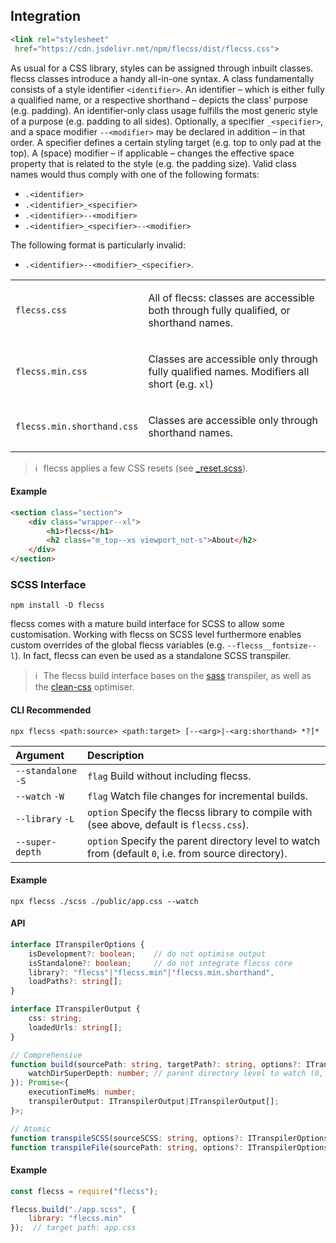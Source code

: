 ## Integration

``` html
<link rel="stylesheet"
 href="https://cdn.jsdelivr.net/npm/flecss/dist/flecss.css">
```

As usual for a CSS library, styles can be assigned through inbuilt classes. flecss classes introduce a handy all-in-one syntax. A class fundamentally consists of a style identifier `<identifier>`. An identifier – which is either fully a qualified name, or a respective shorthand – depicts the class' purpose (e.g. padding). An identifier-only class usage fulfills the most generic style of a purpose (e.g. padding to all sides). Optionally, a specifier `_<specifier>`, and a space modifier `--<modifier>` may be declared in addition – in that order. A specifier defines a certain styling target (e.g. top to only pad at the top). A (space) modifier – if applicable – changes the effective space property that is related to the style (e.g. the padding size). Valid class names would thus comply with one of the following formats:

- `.<identifier>`
- `.<identifier>_<specifier>`
- `.<identifier>--<modifier>`
- `.<identifier>_<specifier>--<modifier>`

The following format is particularly invalid:

- `.<identifier>--<modifier>_<specifier>`.

<table>
    <tr>
        <td><code>flecss.css</code></td>
        <td>
            <p>All of flecss: classes are accessible both through fully qualified, or shorthand names.</p>
        </td>
    </tr>
    <tr>
        <td><code>flecss.min.css</code></td>
        <td>
            <p>Classes are accessible only through fully qualified names. Modifiers all short (e.g. <code>xl</code>)</p>
        </td>
    </tr>
    <tr>
        <td><code>flecss.min.shorthand.css</code></td>
        <td>
            <p>Classes are accessible only through shorthand names.</p>
        </td>
    </tr>
</table>

> ℹ️ &hairsp; flecss applies a few CSS resets (see <a href="https://github.com/t-ski/flecss/blob/main/src/core/foundation/_reset.scss" target="_blank">_reset.scss</a>).

#### Example

``` html
<section class="section">
    <div class="wrapper--xl">
        <h1>flecss</h1>
        <h2 class="m_top--xs viewport_not-s">About</h2>
    </div>
</section>
```

### SCSS Interface

``` console
npm install -D flecss
```

flecss comes with a mature build interface for SCSS to allow some customisation. Working with flecss on SCSS level furthermore enables custom overrides of the global flecss variables (e.g. `--flecss__fontsize--l`). In fact, flecss can even be used as a standalone SCSS transpiler.

> ℹ️ &hairsp; The flecss build interface bases on the <a href="https://github.com/sass/dart-sass" target="_blank">sass</a> transpiler, as well as the <a href="https://github.com/clean-css/clean-css" target="_blank">clean-css</a> optimiser.

#### <span>CLI</span> <b class="badge">Recommended</b>

``` console
npx flecss <path:source> <path:target> [--<arg>|-<arg:shorthand> *?]*
```

| Argument | Description |
| :- | :- |
| <nobr><code>--standalone</code> <code>-S</code></nobr> | `flag` Build without including flecss. |
| <nobr><code>--watch</code> <code>-W</code></nobr> | `flag` Watch file changes for incremental builds. |
| <nobr><code>--library</code> <code>-L</code></nobr> | `option` Specify the flecss library to compile with (see above, default is `flecss.css`). |
| <code>--super-depth</code> | `option` Specify the parent directory level to watch from (default `0`, i.e. from source directory). |

#### Example

``` console
npx flecss ./scss ./public/app.css --watch
```

#### API

``` ts
interface ITranspilerOptions {
    isDevelopment?: boolean;    // do not optimise output
    isStandalone?: boolean;     // do not integrate flecss core
    library?: "flecss"|"flecss.min"|"flecss.min.shorthand",
    loadPaths?: string[];
}

interface ITranspilerOutput {
    css: string;
    loadedUrls: string[];
}
```

``` ts
// Comprehensive
function build(sourcePath: string, targetPath?: string, options?: ITranspilerOptions & {
    watchDirSuperDepth: number; // parent directory level to watch (0, i.e. source dir by default)
}): Promise<{
    executionTimeMs: number;
    transpilerOutput: ITranspilerOutput|ITranspilerOutput[];
}>;

// Atomic
function transpileSCSS(sourceSCSS: string, options?: ITranspilerOptions): ITranspilerOutput;
function transpileFile(sourcePath: string, options?: ITranspilerOptions): ITranspilerOutput;
```

#### Example

``` js
const flecss = require("flecss");

flecss.build("./app.scss", {
    library: "flecss.min"
});  // target path: app.css
```